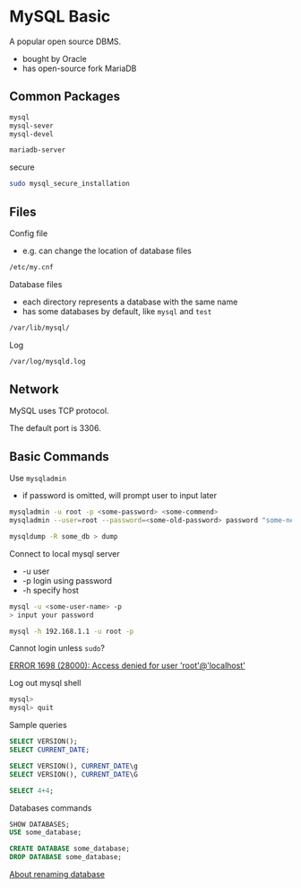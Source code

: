 # MySQL Basic

A popular open source DBMS.

* bought by Oracle
* has open-source fork MariaDB

## Common Packages

```bash
mysql
mysql-sever
mysql-devel

mariadb-server
```

secure

```bash
sudo mysql_secure_installation
```

## Files

Config file

* e.g. can change the location of database files

```bash
/etc/my.cnf
```

Database files

* each directory represents a database with the same name
* has some databases by default, like `mysql` and `test`

```bash
/var/lib/mysql/
```

Log

```bash
/var/log/mysqld.log
```

## Network

MySQL uses TCP protocol.

The default port is 3306.

## Basic Commands

Use `mysqladmin`

* if password is omitted, will prompt user to input later

```bash
mysqladmin -u root -p <some-password> <some-commend>
mysqladmin --user=root --password=<some-old-password> password "some-new-password" # change password

mysqldump -R some_db > dump
```

Connect to local mysql server

* -u user
* -p login using password
* -h specify host

```bash
mysql -u <some-user-name> -p
> input your password

mysql -h 192.168.1.1 -u root -p
```

Cannot login unless `sudo`?

[ERROR 1698 (28000): Access denied for user 'root'@'localhost'](https://stackoverflow.com/questions/39281594/error-1698-28000-access-denied-for-user-rootlocalhost)

Log out mysql shell

```sql
mysql>
mysql> quit
```

Sample queries

```sql
SELECT VERSION();
SELECT CURRENT_DATE;

SELECT VERSION(), CURRENT_DATE\g
SELECT VERSION(), CURRENT_DATE\G

SELECT 4+4;
```

Databases commands

```sql
SHOW DATABASES;
USE some_database;

CREATE DATABASE some_database;
DROP DATABASE some_database;
```

[About renaming database](https://stackoverflow.com/questions/67093/how-do-i-quickly-rename-a-mysql-database-change-schema-name)